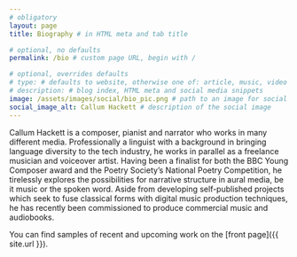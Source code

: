 ```yaml
---
# obligatory
layout: page
title: Biography # in HTML meta and tab title

# optional, no defaults
permalink: /bio # custom page URL, begin with /

# optional, overrides defaults
# type: # defaults to website, otherwise one of: article, music, video
# description: # blog index, HTML meta and social media snippets
image: /assets/images/social/bio_pic.png # path to an image for social media shares, AR 1.9:1, typically 1200x630
social_image_alt: Callum Hackett # description of the social image
---
```

Callum Hackett is a composer, pianist and narrator who works in many different media. Professionally a linguist with a background in bringing language diversity to the tech industry, he works in parallel as a freelance musician and voiceover artist. Having been a finalist for both the BBC Young Composer award and the Poetry Society’s National Poetry Competition, he tirelessly explores the possibilities for narrative structure in aural media, be it music or the spoken word. Aside from developing self-published projects which seek to fuse classical forms with digital music production techniques, he has recently been commissioned to produce commercial music and audiobooks.

You can find samples of recent and upcoming work on the [front page]({{ site.url }}).